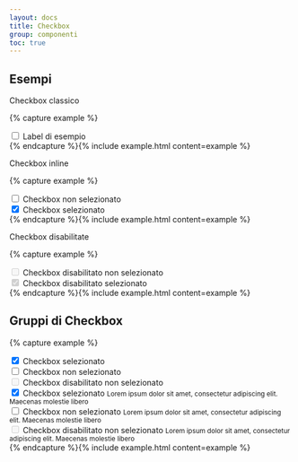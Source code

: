 ```yaml
---
layout: docs
title: Checkbox
group: componenti
toc: true
---
```


## Esempi

Checkbox classico

{% capture example %}
<div class="form-check">
  <input id="checkbox1" type="checkbox">
  <label for="checkbox1">Label di esempio</label>
</div>
{% endcapture %}{% include example.html content=example %}

Checkbox inline 

{% capture example %}
<div class="form-check form-check-inline">
  <input id="checkbox2" type="checkbox">
  <label for="checkbox2">Checkbox non selezionato</label>
</div>

<div class="form-check form-check-inline">
  <input id="checkbox3" type="checkbox" checked="checked">
  <label for="checkbox3">Checkbox selezionato</label>
</div>
{% endcapture %}{% include example.html content=example %}

Checkbox disabilitate

{% capture example %}
<div class="form-check">
  <input id="checkbox4" type="checkbox" disabled>
  <label for="checkbox4" class="disabled">Checkbox disabilitato non selezionato</label>
</div>

<div class="form-check">
  <input id="checkbox5" type="checkbox" disabled checked="checked">
  <label for="checkbox5" class="disabled">Checkbox disabilitato selezionato</label>
</div>
{% endcapture %}{% include example.html content=example %}

## Gruppi di Checkbox

{% capture example %}
<div class="row">
  <div class="col-md-5">
    <div class="form-check form-check-group">
      <input id="checkbox6" type="checkbox" checked="checked">
      <label for="checkbox6">Checkbox selezionato</label>
    </div>
    <div class="form-check form-check-group">
      <input id="checkbox7" type="checkbox">
      <label for="checkbox7">Checkbox non selezionato</label>
    </div>
    <div class="form-check form-check-group">
      <input id="checkbox8" type="checkbox" disabled="disabled">
      <label for="checkbox8" class="disabled">Checkbox disabilitato non selezionato</label>
    </div>
  </div>
  <div class="col-md-2"></div>
  <div class="col-md-5">
    <div class="form-check form-check-group">
      <input id="checkbox9" type="checkbox" aria-describedby="checkbox9-help" checked="checked">
      <label for="checkbox9">Checkbox selezionato</label>
      <small id="checkbox9-help" class="form-text">Lorem ipsum dolor sit amet, consectetur adipiscing elit. Maecenas molestie libero</small>
    </div>
    <div class="form-check form-check-group">
      <input id="checkbox10" type="checkbox" aria-describedby="checkbox10-help">
      <label for="checkbox10">Checkbox non selezionato</label>
      <small id="checkbox10-help" class="form-text">Lorem ipsum dolor sit amet, consectetur adipiscing elit. Maecenas molestie libero</small>
    </div>
    <div class="form-check form-check-group">
      <input id="checkbox11" type="checkbox" aria-describedby="checkbox11-help" disabled="disabled">
      <label for="checkbox11" class="disabled">Checkbox disabilitato non selezionato</label>
      <small id="checkbox11-help" class="form-text">Lorem ipsum dolor sit amet, consectetur adipiscing elit. Maecenas molestie libero</small>
    </div>
  </div>
</div>
{% endcapture %}{% include example.html content=example %}
